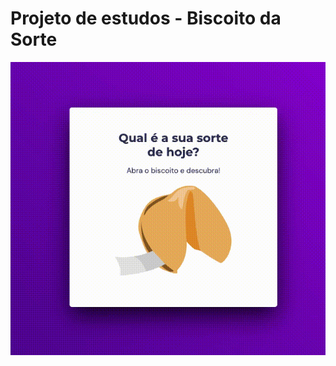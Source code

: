 # Projeto de estudos - Biscoito da Sorte

<a href="https://www.figma.com/community/file/1182751789348533739" target="_blank"> 
    <img src=./assets/page.gif>
</a>
